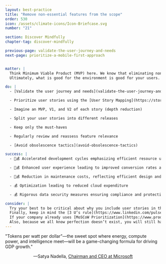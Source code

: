 ```yaml
---
layout: best-practice
title: "Remove non-essential features from the scope"
order: 530
icon: /assets/climate-icons/Icon-Briefcase.svg
number: "21"

section: Discover Mindfully
chapter-tag: discover-mindfully

previous-page: validate-the-user-journey-and-needs
next-page: prioritize-a-mobile-first-approach


matter: |
  Think Minimum Viable Product (MVP) here. We know that eliminating non-essential features reduces the cost of your project, streamlines development, reduces product bloat, reduces storage costs, and minimizes technical debt and environmental impact. While this is a challenging task, the benefits for your users, business, and the environment make it incredibly worthwhile.
  Ultimately, what is good for the environment is good for your users.

do: |
  - [Validate the user journey and needs](validate-the-user-journey-and-needs)

  - Prioritize user stories using the [User Story Mapping](https://storiesonboard.com/user-story-mapping-basics.html) technique (range reduction)

  - Imagine an MVP, V1, and V2 of each story (depth reduction)

  - Split your user stories into different releases

  - Keep only the must-haves

  - Regularly review and reassess feature relevance

  - [Avoid obsolescence tactics](avoid-obsolescence-tactics)

success: |
  - 🧑💰 Accelerated development cycles emphasizing efficient resource use

  - 🧑💰 Enhanced user experience leading to improved conversion rates and overall satisfaction

  - 🧑💰 Reduction in maintenance costs, reflecting efficient design and execution

  - 💰 Optimization leading to reduced cloud expenditure

  - 💰 Rigorous data security measures ensuring compliance and protecting user trust

consider: |
  Try your best to be critical about why you include user stories in the MVP: What would happen if you removed a user story from the MVP? Would the user experience or business goals be drastically damaged? If not, you may remove it from the scope. Celebrate the removal of non-essentials as a win. It’s a win for your users and the climate.
  Finally, keep in mind the [3 U’s rule](https://www.linkedin.com/pulse/useful-usable-used-3us-key-successful-digital-richard/). Is the feature going to be **useful, usable, and used**? This should help you to include only features you have high confidence in. 
  If your company already uses [MoSCoW Prioritization](https://www.productplan.com/glossary/moscow-prioritization/), you can modify it by ordering features by climate impact within each category (must have, should have, could have, wish to have).
  Also, because we all know perfection doesn’t exist, you will still have the opportunity to [Kill unused features](kill-unused-features). However, this is not an ideal approach and will come at a price for your product, the business, and the environment.
---
```


<div class="bigquote">
  <span class="highlight">"Tokens per watt per dollar"—the sweet spot where energy, compute power, and intelligence meet—will be a game-changing formula for driving GDP growth."</span>
</div>

<p style="text-align:center;">—Satya Nadella, <a href="https://www.linkedin.com/in/satyanadella?miniProfileUrn=urn%3Ali%3Afsd_profile%3AACoAAAEkwwAB9KEc2TrQgOLEQ-vzRyZeCDyc6DQ">Chairman and CEO at Microsoft</a></p>